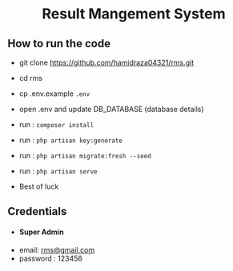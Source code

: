<h1 align="center">Result Mangement System</h1>

## How to run the code
- git clone https://github.com/hamidraza04321/rms.git
- cd rms
- cp .env.example `.env`
- open .env and update DB_DATABASE (database details)
- run : `composer install`
- run : `php artisan key:generate`
- run : `php artisan migrate:fresh --seed`
- run : `php artisan serve`

- Best of luck 


## Credentials
- #### Super Admin
- email: rms@gmail.com
- password : 123456
